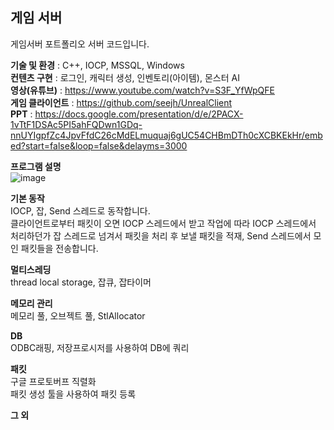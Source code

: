 ## 게임 서버
게임서버 포트폴리오 서버 코드입니다. <br/>

**기술 및 환경** : C++, IOCP, MSSQL, Windows<br/>
**컨텐츠 구현** : 로그인, 캐릭터 생성, 인벤토리(아이템), 몬스터 AI<br/>
**영상(유튜브)** : https://www.youtube.com/watch?v=S3F_YfWpQFE<br/>
**게임 클라이언트** : https://github.com/seejh/UnrealClient<br/>
**PPT** : https://docs.google.com/presentation/d/e/2PACX-1vTtF1DSAc5PI5ahFQDwn1GDq-nnUYIgpfZc4JpvFfdC26cMdELmuquaj6gUC54CHBmDTh0cXCBKEkHr/embed?start=false&loop=false&delayms=3000<br/>

**프로그램 설명**<br/>
![image](https://github.com/seejh/GameServer/assets/152791315/36763679-5cb1-45ff-a4e7-f753224c59b7)
<br/>

**기본 동작**<br/>
IOCP, 잡, Send 스레드로 동작합니다.<br/>
클라이언트로부터 패킷이 오면 IOCP 스레드에서 받고 작업에 따라 IOCP 스레드에서 처리하던가 잡 스레드로 넘겨서 패킷을 처리 후 
보낼 패킷을 적재, Send 스레드에서 모인 패킷들을 전송합니다.

**멀티스레딩**<br/>
thread local storage, 잡큐, 잡타이머

**메모리 관리**<br/>
메모리 풀, 오브젝트 풀, StlAllocator

**DB**<br/>
ODBC래핑, 저장프로시저를 사용하여 DB에 쿼리

**패킷**<br/>
구글 프로토버프 직렬화<br/>
패킷 생성 툴을 사용하여 패킷 등록

**그 외**<br/>


